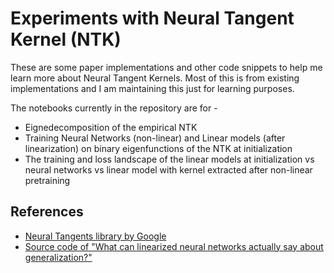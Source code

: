 # Experiments with Neural Tangent Kernel (NTK)

These are some paper implementations and other code snippets to help me learn more about Neural Tangent Kernels. Most of this is from existing implementations and I am maintaining this just for learning purposes.

The notebooks currently in the repository are for - 

* Eignedecomposition of the empirical NTK
* Training Neural Networks (non-linear) and Linear models (after linearization) on binary eigenfunctions of the NTK at initialization
* The training and loss landscape of the linear models at initialization vs neural networks vs linear model with kernel extracted after non-linear pretraining

## References

- [Neural Tangents library by Google](https://github.com/google/neural-tangents)
- [Source code of "What can linearized neural networks actually say about generalization?"](https://github.com/gortizji/linearized-networks)